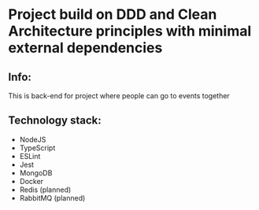# Project build on DDD and Clean Architecture principles with minimal external dependencies

## Info:

This is back-end for project where people can go to events together

## Technology stack:

* NodeJS
* TypeScript
* ESLint
* Jest
* MongoDB
* Docker
* Redis (planned)
* RabbitMQ (planned)
